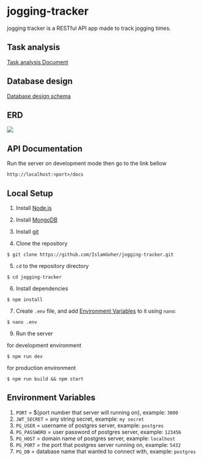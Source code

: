 # jogging-tracker

jogging tracker is a RESTful API app made to track jogging times.

## Task analysis
[Task analysis Document](https://docs.google.com/document/d/1-WKfhCvalxrdFs6z2xB3c3flaH6CB459EaxrNzpO9DI/edit?usp=sharing)

## Database design
[Database design schema](https://dbdesigner.page.link/ecDVLVaKY7yVTMBY9)

## ERD
![](https://cdn.discordapp.com/attachments/936033307542560809/937873374376501269/ERD.jpg)

## API Documentation
Run the server on development mode then go to the link bellow
```
http://localhost:<port>/docs
```

## Local Setup

1. Install [Node.js](https://nodejs.org/en/download/)

2. Install [MongoDB](mongodb.com/try/download/community)

3. Install [git](https://git-scm.com/downloads)

4. Clone the repository
```
$ git clone https://github.com/IslamGoher/jogging-tracker.git
```
5. `cd` to the repository directory
```
$ cd jogging-tracker
```
6. Install dependencies

```
$ npm install
```
7. Create `.env` file, and add [Environment Variables](#environment-variables) to it using `nano`:
```
$ nano .env
```
9. Run the server

for development environment
```
$ npm run dev
```
for production environment
```
$ npm run build && npm start
```
## Environment Variables

1. `PORT` = ${port number that server will running on}, example: `3000`
2. `JWT_SECRET` = any string secret, example: `my secret`
3. `PG_USER` = username of postgres server, example: `postgres`
4. `PG_PASSWORD` = user password of postgres server, example: `123456`
5. `PG_HOST` = domain name of postgres server, example: `localhost`
6. `PG_PORT` = the port that postgres server running on, example: `5432`
7. `PG_DB` = database name that wanted to connect with, example: `postgres`
